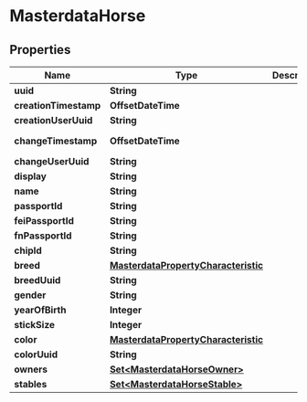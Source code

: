 

# MasterdataHorse


## Properties

Name | Type | Description | Notes
------------ | ------------- | ------------- | -------------
**uuid** | **String** |  |  [optional]
**creationTimestamp** | **OffsetDateTime** |  |  [optional]
**creationUserUuid** | **String** |  |  [optional]
**changeTimestamp** | **OffsetDateTime** |  |  [optional] [readonly]
**changeUserUuid** | **String** |  |  [optional]
**display** | **String** |  |  [optional]
**name** | **String** |  |  [optional]
**passportId** | **String** |  |  [optional]
**feiPassportId** | **String** |  |  [optional]
**fnPassportId** | **String** |  |  [optional]
**chipId** | **String** |  |  [optional]
**breed** | [**MasterdataPropertyCharacteristic**](MasterdataPropertyCharacteristic.md) |  |  [optional]
**breedUuid** | **String** |  |  [optional]
**gender** | **String** |  |  [optional]
**yearOfBirth** | **Integer** |  |  [optional]
**stickSize** | **Integer** |  |  [optional]
**color** | [**MasterdataPropertyCharacteristic**](MasterdataPropertyCharacteristic.md) |  |  [optional]
**colorUuid** | **String** |  |  [optional]
**owners** | [**Set&lt;MasterdataHorseOwner&gt;**](MasterdataHorseOwner.md) |  |  [optional]
**stables** | [**Set&lt;MasterdataHorseStable&gt;**](MasterdataHorseStable.md) |  |  [optional]



